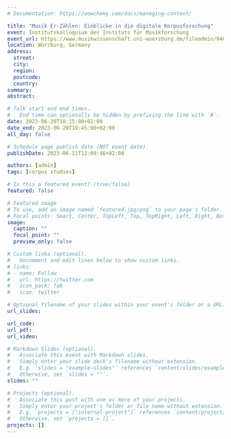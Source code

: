 ```yaml
---
# Documentation: https://wowchemy.com/docs/managing-content/

title: "Musik Er-Zählen: Einblicke in die digitale Korpusforschung"
event: Institutskolloquium des Instituts für Musikforschung
event_url: https://www.musikwissenschaft.uni-wuerzburg.de/fileadmin/04070000/Allgemein/kolloq/Institutskolloquium_Sommer2023.pdf
location: Würzburg, Germany
address:
  street:
  city: 
  region:
  postcode:
  country:
summary:
abstract:

# Talk start and end times.
#   End time can optionally be hidden by prefixing the line with `#`.
date: 2023-06-20T18:15:00+02:00
date_end: 2023-06-20T19:45:00+02:00
all_day: false

# Schedule page publish date (NOT event date).
publishDate: 2023-06-11T12:09:46+02:00

authors: [admin]
tags: [corpus studies]

# Is this a featured event? (true/false)
featured: false

# Featured image
# To use, add an image named `featured.jpg/png` to your page's folder. 
# Focal points: Smart, Center, TopLeft, Top, TopRight, Left, Right, BottomLeft, Bottom, BottomRight.
image:
  caption: ""
  focal_point: ""
  preview_only: false

# Custom links (optional).
#   Uncomment and edit lines below to show custom links.
# links:
# - name: Follow
#   url: https://twitter.com
#   icon_pack: fab
#   icon: twitter

# Optional filename of your slides within your event's folder or a URL.
url_slides:

url_code:
url_pdf:
url_video:

# Markdown Slides (optional).
#   Associate this event with Markdown slides.
#   Simply enter your slide deck's filename without extension.
#   E.g. `slides = "example-slides"` references `content/slides/example-slides.md`.
#   Otherwise, set `slides = ""`.
slides: ""

# Projects (optional).
#   Associate this post with one or more of your projects.
#   Simply enter your project's folder or file name without extension.
#   E.g. `projects = ["internal-project"]` references `content/project/deep-learning/index.md`.
#   Otherwise, set `projects = []`.
projects: []
---
```


